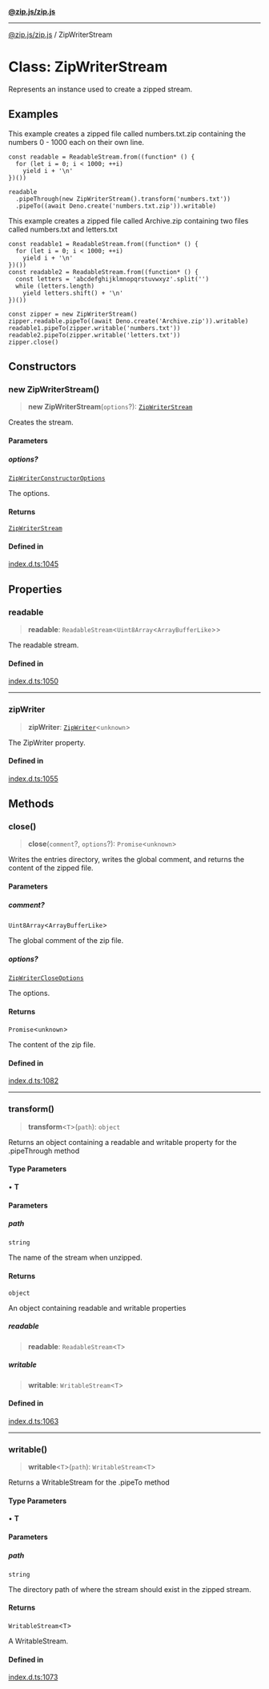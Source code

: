 [**@zip.js/zip.js**](../README.md)

***

[@zip.js/zip.js](../globals.md) / ZipWriterStream

# Class: ZipWriterStream

Represents an instance used to create a zipped stream.

## Examples

This example creates a zipped file called numbers.txt.zip containing the numbers 0 - 1000 each on their own line.
```
const readable = ReadableStream.from((function* () {
  for (let i = 0; i < 1000; ++i)
    yield i + '\n'
})())

readable
  .pipeThrough(new ZipWriterStream().transform('numbers.txt'))
  .pipeTo((await Deno.create('numbers.txt.zip')).writable)
```

This example creates a zipped file called Archive.zip containing two files called numbers.txt and letters.txt
```
const readable1 = ReadableStream.from((function* () {
  for (let i = 0; i < 1000; ++i)
    yield i + '\n'
})())
const readable2 = ReadableStream.from((function* () {
  const letters = 'abcdefghijklmnopqrstuvwxyz'.split('')
  while (letters.length)
    yield letters.shift() + '\n'
})())

const zipper = new ZipWriterStream()
zipper.readable.pipeTo((await Deno.create('Archive.zip')).writable)
readable1.pipeTo(zipper.writable('numbers.txt'))
readable2.pipeTo(zipper.writable('letters.txt'))
zipper.close()
```

## Constructors

### new ZipWriterStream()

> **new ZipWriterStream**(`options`?): [`ZipWriterStream`](ZipWriterStream.md)

Creates the stream.

#### Parameters

##### options?

[`ZipWriterConstructorOptions`](../interfaces/ZipWriterConstructorOptions.md)

The options.

#### Returns

[`ZipWriterStream`](ZipWriterStream.md)

#### Defined in

[index.d.ts:1045](https://github.com/gildas-lormeau/zip.js/blob/24ecd74cb4237f29fe97eb10cff1144c3877ce3d/index.d.ts#L1045)

## Properties

### readable

> **readable**: `ReadableStream`\<`Uint8Array`\<`ArrayBufferLike`\>\>

The readable stream.

#### Defined in

[index.d.ts:1050](https://github.com/gildas-lormeau/zip.js/blob/24ecd74cb4237f29fe97eb10cff1144c3877ce3d/index.d.ts#L1050)

***

### zipWriter

> **zipWriter**: [`ZipWriter`](ZipWriter.md)\<`unknown`\>

The ZipWriter property.

#### Defined in

[index.d.ts:1055](https://github.com/gildas-lormeau/zip.js/blob/24ecd74cb4237f29fe97eb10cff1144c3877ce3d/index.d.ts#L1055)

## Methods

### close()

> **close**(`comment`?, `options`?): `Promise`\<`unknown`\>

Writes the entries directory, writes the global comment, and returns the content of the zipped file.

#### Parameters

##### comment?

`Uint8Array`\<`ArrayBufferLike`\>

The global comment of the zip file.

##### options?

[`ZipWriterCloseOptions`](../interfaces/ZipWriterCloseOptions.md)

The options.

#### Returns

`Promise`\<`unknown`\>

The content of the zip file.

#### Defined in

[index.d.ts:1082](https://github.com/gildas-lormeau/zip.js/blob/24ecd74cb4237f29fe97eb10cff1144c3877ce3d/index.d.ts#L1082)

***

### transform()

> **transform**\<`T`\>(`path`): `object`

Returns an object containing a readable and writable property for the .pipeThrough method

#### Type Parameters

• **T**

#### Parameters

##### path

`string`

The name of the stream when unzipped.

#### Returns

`object`

An object containing readable and writable properties

##### readable

> **readable**: `ReadableStream`\<`T`\>

##### writable

> **writable**: `WritableStream`\<`T`\>

#### Defined in

[index.d.ts:1063](https://github.com/gildas-lormeau/zip.js/blob/24ecd74cb4237f29fe97eb10cff1144c3877ce3d/index.d.ts#L1063)

***

### writable()

> **writable**\<`T`\>(`path`): `WritableStream`\<`T`\>

Returns a WritableStream for the .pipeTo method

#### Type Parameters

• **T**

#### Parameters

##### path

`string`

The directory path of where the stream should exist in the zipped stream.

#### Returns

`WritableStream`\<`T`\>

A WritableStream.

#### Defined in

[index.d.ts:1073](https://github.com/gildas-lormeau/zip.js/blob/24ecd74cb4237f29fe97eb10cff1144c3877ce3d/index.d.ts#L1073)
